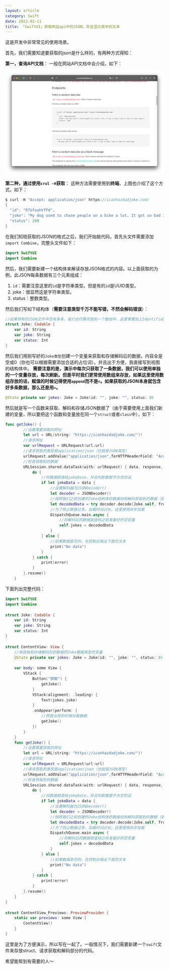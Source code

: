 ```yaml
---
layout: article
category: Swift
date: 2022-02-11
title: 「SwiftUI」获取网站api中的JSON，并且显示其中的文本
---
```

<!-- excerpt-start -->
这是开发中非常常见的使用场景。

首先，我们需要知道要获取的json是什么样的，有两种方式得知：

**第一，查询API文档**：
一般在网站API文档中会介绍，如下：

![网站API文档中会介绍JSON格式](/assets/images/56bf8c159e5a4f1d9b19b96f4f51f0d1.png)

**第二种，通过使用`crul -H`获取**：
这种方法需要使用到**终端**，上图也介绍了这个方式，如下：

```swift
$ curl -H "Accept: application/json" https://icanhazdadjoke.com/
{
  "id": "R7UfaahVfFd",
  "joke": "My dog used to chase people on a bike a lot. It got so bad I had to take his bike away.",
  "status": 200
}
```

在我们知晓获取的JSON的格式之后，我们开始敲代码，首先头文件需要添加`import Combine`，完整头文件如下：

```swift
import SwiftUI
import Combine
```

然后，我们需要新建一个结构体来解读存放JSON格式的内容。以上面获取的为例，此JSON每条数据有三个元素组成：

 1. `id`：需要注意这里的`id`是字符串类型。但是有的`id`是UUID类型。
 2. joke：很显然这是字符串类型。
 3. status：整数类型。

然后我们写如下结构体（**需要注意类型千万不能写错，不然会解码错误**）：

```swift
//如果获取的JSON文件中含有多条，我们也打算存放到一个数组中，这里需要加上Identifiable
struct Joke: Codable {
    var id: String
    var joke: String
    var status: Int
}
```

然后我们用刚写好的`Joke类型`创建一个变量来获取和存储解码后的数据，内容全是空或0（你也可以根据需要添加合适的占位词）。并且出于方便，我直接写到视图的结构体中。
**需要注意的是，演示中每次只获取了一条数据，我们可以使用单独的一个变量存放，每次刷新。但是平时我们更常使用数组来存放，如果这里使用数组存放的话，赋值的时候记得使用`append`而不是`=`。如果获取的JSON本身就包含好多条数据，那么还是用`=`。**

```swift
@State private var jokes: Joke = Joke(id: "", joke: "", status: 0)
```

然后就是写一个函数来获取、解码和存储JSON数据了（由于需要使用上面我们新建的变量，所以要把这个函数和变量放在同一个`struct`或者`class`中），如下：

```swift
func getJoke() {
        //设置需要获取的网址
        let url = URL(string: "https://icanhazdadjoke.com/")!
        //请求网址
        var urlRequest = URLRequest(url:url)
        //请求获取的类型是application/json（也就是JSON类型）
        urlRequest.addValue("application/json",forHTTPHeaderField: "Accept")
        //检查获取到的数据
        URLSession.shared.dataTask(with: urlRequest) { data, response, error in
            do {
                //将数据赋值给jokeDate，并且判断数据不为空的话
                if let jokeData = data {
                    //设置解码器为JSONDecoder()
                    let decoder = JSONDecoder()
                    //按照我们之前创建的Joke结构体的数据结构解码获取到的数据（如果我们打算放到数组中，给这里的Joke加个中括号）
                    let decodedData = try decoder.decode(Joke.self, from: jokeData)
                    //为了防止数据过多，加载时间过长，这里使用异步加载
                    DispatchQueue.main.async {
                        //将解码后的数据赋值给之前准备好的空变量
                        self.jokes = decodedData
                    }
                } else {
                    //如果数据是空的，在控制台输出下面的文本
                    print("No data")
                }
            } catch {
                print(error)
            }
        }.resume()
    }

```

下面列出完整代码：

```swift
import SwiftUI
import Combine

struct Joke: Codable {
    var id: String
    var joke: String
    var status: Int
}

struct ContentView: View {
    //来获取和存储解码后的数据的Joke数据类型的变量
    @State private var jokes: Joke = Joke(id: "", joke: "", status: 0)

    var body: some View {
        VStack {
            Button("获取") {
                getJoke()
            }
            VStack(alignment: .leading) {
                Text(jokes.joke)
            }
            .onAppear(perform: {
                //界面出现的时候加载数据
                getJoke()
            })
        }
    }
    func getJoke() {
        //设置需要获取的网址
        let url = URL(string: "https://icanhazdadjoke.com/")!
        //请求网址
        var urlRequest = URLRequest(url:url)
        //请求获取的类型是application/json（也就是JSON类型）
        urlRequest.addValue("application/json",forHTTPHeaderField: "Accept")
        //检查获取到的数据
        URLSession.shared.dataTask(with: urlRequest) { data, response, error in
            do {
                //将数据赋值给jokeDate，并且判断数据不为空的话
                if let jokeData = data {
                    //设置解码器为JSONDecoder()
                    let decoder = JSONDecoder()
                    //按照我们之前创建的Joke结构体的数据结构解码获取到的数据（如果我们打算放到数组中，给这里的Joke加个中括号）
                    let decodedData = try decoder.decode(Joke.self, from: jokeData)
                    //为了防止数据过多，加载时间过长，这里使用异步加载
                    DispatchQueue.main.async {
                        //将解码后的数据赋值给之前准备好的空变量
                        self.jokes = decodedData
                    }
                } else {
                    //如果数据是空的，在控制台输出下面的文本
                    print("No data")
                }
            } catch {
                print(error)
            }
        }.resume()
    }
}

struct ContentView_Previews: PreviewProvider {
    static var previews: some View {
        ContentView()
    }
}
```

这里是为了方便演示，所以写在一起了。一般情况下，我们需要新建一个`swift`文件来存放struct、请求获取和解码部分的代码。

希望能帮到有需要的人～